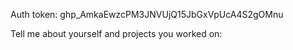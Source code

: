 Auth token: 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

Tell me about yourself and projects you worked on:

